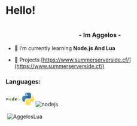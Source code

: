 # Hello!
<h1 align="center"></h1>
<h3 align="center">- Im Aggelos  -</h3>



- 🌱 I’m currently learning **Node.js And Lua**

- 📄 Projects [https://www.summerserverside.cf/](https://www.summerserverside.cf/)





<h3 align="left">Languages:</h3>
<img src="https://raw.githubusercontent.com/devicons/devicon/master/icons/nodejs/nodejs-original-wordmark.svg" alt="nodejs" width="40" height="40"/><img src="https://raw.githubusercontent.com/devicons/devicon/master/icons/python/python-original.svg" alt="python" width="40"><img src="https://www.vectorlogo.zone/logos/lua/lua-icon.svg" alt="nodejs" width="40" height="40"/> </a> </a> </p>
<p>&nbsp;<img align="center" src=https://github-readme-stats.vercel.app/api/top-langs/?username=AggelosLua&show_icons=true&theme=dark" alt="AggelosLua" /></p>
